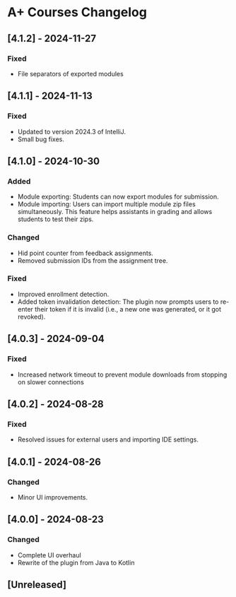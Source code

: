 <!-- Keep a Changelog guide -> https://keepachangelog.com -->

# A+ Courses Changelog

## [4.1.2] - 2024-11-27

### Fixed

- File separators of exported modules

## [4.1.1] - 2024-11-13

### Fixed

- Updated to version 2024.3 of IntelliJ.
- Small bug fixes.

## [4.1.0] - 2024-10-30

### Added

- Module exporting: Students can now export modules for submission.
- Module importing: Users can import multiple module zip files simultaneously. This feature helps assistants in grading
  and allows students to test their zips.

### Changed

- Hid point counter from feedback assignments.
- Removed submission IDs from the assignment tree.

### Fixed

- Improved enrollment detection.
- Added token invalidation detection: The plugin now prompts users to re-enter their token if it is invalid (i.e., a new
  one was generated, or it got revoked).

## [4.0.3] - 2024-09-04

### Fixed

- Increased network timeout to prevent module downloads from stopping on slower connections

## [4.0.2] - 2024-08-28

### Fixed

- Resolved issues for external users and importing IDE settings.

## [4.0.1] - 2024-08-26

### Changed

- Minor UI improvements.

## [4.0.0] - 2024-08-23

### Changed

- Complete UI overhaul
- Rewrite of the plugin from Java to Kotlin

## [Unreleased]
